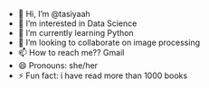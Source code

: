 - 👋 Hi, I’m @tasiyaah
- 👀 I’m interested in Data Science
- 🌱 I’m currently learning Python
- 💞️ I’m looking to collaborate on image processing
- 📫 How to reach me?? Gmail
- 😄 Pronouns: she/her
- ⚡ Fun fact: i have read more than 1000 books

<!---
tasiyaa/tasiyaa is a ✨ special ✨ repository because its `README.md` (this file) appears on your GitHub profile.
You can click the Preview link to take a look at your changes.
--->
